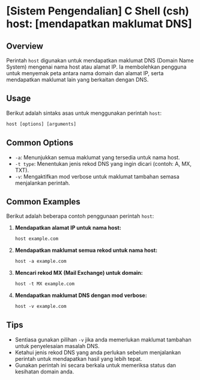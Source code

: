 # [Sistem Pengendalian] C Shell (csh) host: [mendapatkan maklumat DNS]

## Overview
Perintah `host` digunakan untuk mendapatkan maklumat DNS (Domain Name System) mengenai nama host atau alamat IP. Ia membolehkan pengguna untuk menyemak peta antara nama domain dan alamat IP, serta mendapatkan maklumat lain yang berkaitan dengan DNS.

## Usage
Berikut adalah sintaks asas untuk menggunakan perintah `host`:

```csh
host [options] [arguments]
```

## Common Options
- `-a`: Menunjukkan semua maklumat yang tersedia untuk nama host.
- `-t type`: Menentukan jenis rekod DNS yang ingin dicari (contoh: A, MX, TXT).
- `-v`: Mengaktifkan mod verbose untuk maklumat tambahan semasa menjalankan perintah.

## Common Examples
Berikut adalah beberapa contoh penggunaan perintah `host`:

1. **Mendapatkan alamat IP untuk nama host:**
   ```csh
   host example.com
   ```

2. **Mendapatkan maklumat semua rekod untuk nama host:**
   ```csh
   host -a example.com
   ```

3. **Mencari rekod MX (Mail Exchange) untuk domain:**
   ```csh
   host -t MX example.com
   ```

4. **Mendapatkan maklumat DNS dengan mod verbose:**
   ```csh
   host -v example.com
   ```

## Tips
- Sentiasa gunakan pilihan `-v` jika anda memerlukan maklumat tambahan untuk penyelesaian masalah DNS.
- Ketahui jenis rekod DNS yang anda perlukan sebelum menjalankan perintah untuk mendapatkan hasil yang lebih tepat.
- Gunakan perintah ini secara berkala untuk memeriksa status dan kesihatan domain anda.